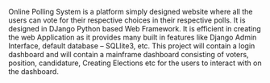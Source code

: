Online Polling System is a platform simply designed website where all the users can vote for their respective choices in their respective polls. It is designed in DJango Python based Web Framework. It is efficient in creating the web Application as it provides many built in features like Django Admin Interface, default database – SQLlite3, etc. This project will contain a login dashboard and will contain a mainframe dashboard consisting of voters, position, candidature, Creating Elections etc for the users to interact with on the dashboard.
